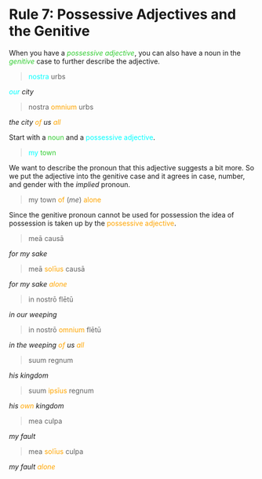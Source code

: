 # Rule 7: Possessive Adjectives and the Genitive

When you have a _<span style="color: limegreen">possessive adjective</span>_, you can also have a noun in the <span style="color: limegreen">_genitive_</span> case to further describe the adjective.

> <span style="color: cyan">nostra</span> urbs

_<span style="color: cyan">our</span> city_

> nostra <span style="color: orange">omnium</span> urbs

_the city <span style="color: orange">of</span> us <span style="color: orange">all</span>_

Start with a <span style="color: limegreen">noun</span> and a <span style="color: cyan">possessive adjective</span>.

> <span style="color: cyan">my</span> <span style="color: limegreen">town</span>

We want to describe the pronoun that this adjective suggests a bit more.  So we put the adjective into the genitive case and it agrees in case, number, and gender with the _implied_ pronoun.  

> my town <span style="color: orange">of</span> (_me_) <span style="color: orange">alone</span>

Since the genitive pronoun cannot be used for possession the idea of possession is taken up by the <span style="color: orange">possessive adjective</span>.

> meā causā

_for my sake_

> meā <span style="color: orange">solīus</span> causā

_for my sake <span style="color: orange">alone_</span>

> in nostrō flētū

_in our weeping_

> in nostrō <span style="color: orange">omnium</span> flētū

_in the weeping <span style="color: orange">of</span> us <span style="color: orange">all_</span>

> suum regnum

_his kingdom_

> suum <span style="color: orange">ipsīus</span> regnum

_his <span style="color: orange">own</span> kingdom_

> mea culpa

_my fault_

> mea <span style="color: orange">solīus</span> culpa

_my fault <span style="color: orange">alone</span>_
